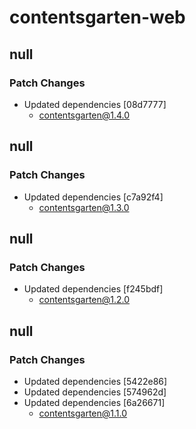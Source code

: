 # contentsgarten-web

## null

### Patch Changes

- Updated dependencies [08d7777]
  - contentsgarten@1.4.0

## null

### Patch Changes

- Updated dependencies [c7a92f4]
  - contentsgarten@1.3.0

## null

### Patch Changes

- Updated dependencies [f245bdf]
  - contentsgarten@1.2.0

## null

### Patch Changes

- Updated dependencies [5422e86]
- Updated dependencies [574962d]
- Updated dependencies [6a26671]
  - contentsgarten@1.1.0
